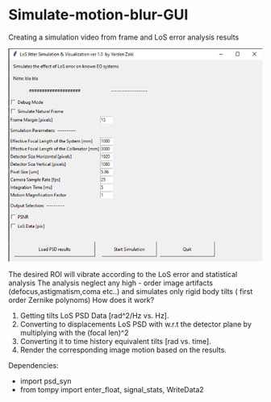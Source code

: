 # Simulate-motion-blur-GUI
 Creating a simulation video from frame and LoS error analysis results

![img.png](img.png)

The desired ROI will vibrate according to the LoS error and statistical analysis
The analysis neglect any high - order image artifacts (defocus,astigmatism,coma etc..) and simulates only rigid body tilts ( first order Zernike polynoms)
How does it work?
1. Getting tilts LoS PSD Data [rad^2/Hz vs. Hz].
2. Converting to displacements LoS PSD with w.r.t the detector plane by multiplying with the (focal len)^2
3. Converting it to time history equivalent tilts [rad vs. time].
4. Render the corresponding image motion based on the results.


Dependencies:
* import psd_syn
* from tompy import enter_float, signal_stats, WriteData2